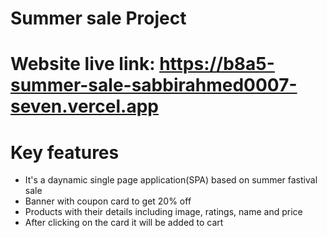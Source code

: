 # Summer sale Project

# Website live link: https://b8a5-summer-sale-sabbirahmed0007-seven.vercel.app

# Key features 

- It's a daynamic single page application(SPA) based on summer fastival sale
- Banner with coupon card to get 20% off 
- Products with their details including image, ratings, name and price
- After clicking on the card it will be added to cart
